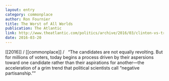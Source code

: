 ```yaml
---
layout: entry
category: commonplace
author: Ron Fournier
title: The Worst of All Worlds
publication: The Atlantic
link: http://www.theatlantic.com/politics/archive/2016/03/clinton-vs-trump-the-worst-of-all-worlds/474024/
date: 2016-03-20
---
```


[[2016]] / [[commonplace]] / 
 
“The candidates are not equally revolting. But for millions of voters, today begins a process driven by their aspersions toward one candidate rather than their aspirations for another—the acceleration of a grim trend that political scientists call “negative partisanship.””

